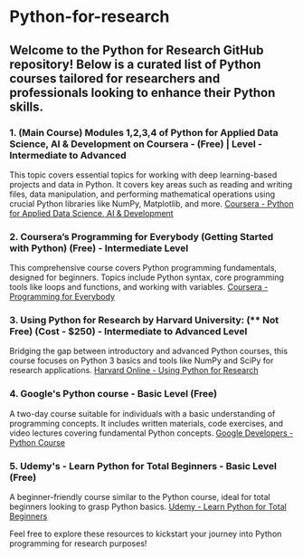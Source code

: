 # Python-for-research

## Welcome to the Python for Research GitHub repository! Below is a curated list of Python courses tailored for researchers and professionals looking to enhance their Python skills.

### 1. (Main Course) Modules 1,2,3,4 of Python for Applied Data Science, AI & Development on Coursera - (Free) | Level - Intermediate to Advanced
This topic covers essential topics for working with deep learning-based projects and data in Python. It covers key areas such as reading and writing files, data manipulation, and performing mathematical operations using crucial Python libraries like NumPy, Matplotlib, and more.
[Coursera - Python for Applied Data Science, AI & Development](https://www.coursera.org/learn/python-for-applied-data-science-ai#modules)

### 2. Coursera’s Programming for Everybody (Getting Started with Python) (Free) - Intermediate Level
This comprehensive course covers Python programming fundamentals, designed for beginners. Topics include Python syntax, core programming tools like loops and functions, and working with variables.
[Coursera - Programming for Everybody](https://www.coursera.org/learn/python?specialization=python)

### 3. Using Python for Research by Harvard University: (** Not Free) (Cost - $250) - Intermediate to Advanced Level
Bridging the gap between introductory and advanced Python courses, this course focuses on Python 3 basics and tools like NumPy and SciPy for research applications.
[Harvard Online - Using Python for Research](https://www.harvardonline.harvard.edu/course/using-python-research)

### 4. Google's Python course - Basic Level (Free)
A two-day course suitable for individuals with a basic understanding of programming concepts. It includes written materials, code exercises, and video lectures covering fundamental Python concepts.
[Google Developers - Python Course](https://developers.google.com/edu/python)

### 5. Udemy's - Learn Python for Total Beginners - Basic Level (Free)
A beginner-friendly course similar to the Python course, ideal for total beginners looking to grasp Python basics.
[Udemy - Learn Python for Total Beginners
](https://www.udemy.com/course/python-3-for-total-beginners/
)

Feel free to explore these resources to kickstart your journey into Python programming for research purposes!
